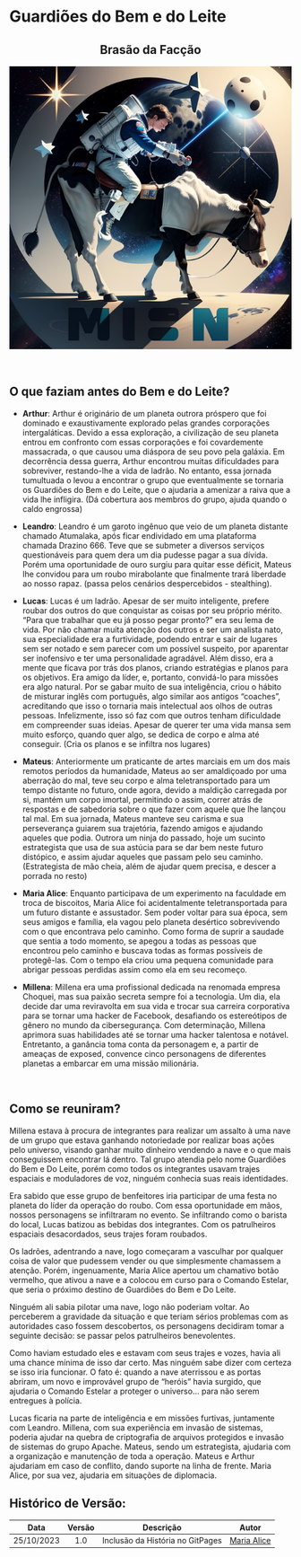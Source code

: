 # **Guardiões do Bem e do Leite**

<center>

## Brasão da Facção
![Brasão do Bem e do Leite](assets/brasao.png)
</center>

<br>

## O que faziam antes do **Bem e do Leite**?

- **Arthur**: Arthur é originário de um planeta outrora próspero que foi dominado e exaustivamente explorado pelas grandes corporações intergaláticas. Devido a essa exploração, a civilização de seu planeta entrou em confronto com essas corporações e foi covardemente massacrada, o que causou uma diáspora de seu povo pela galáxia. Em decorrência dessa guerra, Arthur encontrou muitas dificuldades para sobreviver, restando-lhe a vida de ladrão. No entanto, essa jornada tumultuada o levou a encontrar o grupo que eventualmente se tornaria os Guardiões do Bem e do Leite,  que o ajudaria a amenizar a raiva que a vida lhe infligira. (Dá cobertura aos membros do grupo, ajuda quando o caldo engrossa)

- **Leandro**: Leandro é um garoto ingênuo que veio de um planeta distante chamado Atumalaka, após ficar endividado em uma plataforma chamada Drazino 666. Teve que se submeter a diversos serviços questionáveis para quem dera um dia pudesse pagar a sua dívida. Porém uma oportunidade de ouro surgiu para quitar esse déficit, Mateus lhe convidou para um roubo mirabolante que finalmente trará liberdade ao nosso rapaz. (passa pelos cenários despercebidos - stealthing).

- **Lucas**: Lucas é um ladrão. Apesar de ser muito inteligente, prefere roubar dos outros do que conquistar as coisas por seu próprio mérito. “Para que trabalhar que eu já posso pegar pronto?” era seu lema de vida. Por não chamar muita atenção dos outros e ser um analista nato, sua especialidade era a furtividade, podendo entrar e sair de lugares sem ser notado e sem parecer com um possível suspeito, por aparentar ser inofensivo e ter uma personalidade agradável. Além disso, era a mente que ficava por trás dos planos, criando estratégias e planos para os objetivos. Era amigo da líder, e, portanto, convidá-lo para missões era algo natural. Por se gabar muito de sua inteligência, criou o hábito de misturar inglês com português, algo similar aos antigos “coaches”, acreditando que isso o tornaria mais intelectual aos olhos de outras pessoas. Infelizmente, isso só faz com que outros tenham dificuldade em compreender suas ideias. Apesar de querer ter uma vida mansa sem muito esforço, quando quer algo, se dedica de corpo e alma até conseguir. (Cria os planos e se infiltra nos lugares)

- **Mateus**: Anteriormente um praticante de artes marciais em um dos mais remotos períodos da humanidade, Mateus ao ser amaldiçoado por uma aberração do mal, teve seu corpo e alma teletransportado para um tempo distante no futuro, onde agora, devido a maldição carregada por si, mantém um corpo imortal, permitindo o assim, correr atrás de respostas e de sabedoria sobre o que fazer com aquele que lhe lançou tal mal. Em  sua jornada, Mateus manteve seu carisma e sua perseverança guiarem sua trajetória, fazendo amigos e ajudando aqueles que podia. Outrora um ninja do passado, hoje um sucinto estrategista que usa de sua astúcia para se dar bem neste futuro distópico, e assim ajudar aqueles que passam pelo seu caminho. (Estrategista de mão cheia, além de ajudar quem precisa, e descer a porrada no resto)

- **Maria Alice**: Enquanto participava de um experimento na faculdade em troca de biscoitos, Maria Alice foi acidentalmente teletransportada para um futuro distante e assustador. Sem poder voltar para sua época, sem seus amigos e família, ela vagou pelo planeta desértico sobrevivendo com o que encontrava pelo caminho. Como forma de suprir a saudade que sentia a todo momento, se apegou a todas as pessoas que encontrou pelo caminho e buscava todas as formas possíveis de protegê-las. Com o tempo ela criou uma pequena comunidade para abrigar pessoas perdidas assim como ela em seu recomeço.

- **Millena**: Millena era uma profissional dedicada na renomada empresa Choquei, mas sua paixão secreta sempre foi a tecnologia. Um dia, ela decide dar uma reviravolta em sua vida e trocar sua carreira corporativa para se tornar uma hacker de Facebook, desafiando os estereótipos de gênero no mundo da cibersegurança. Com determinação, Millena aprimora suas habilidades até se tornar uma hacker talentosa e notável. Entretanto, a ganância toma conta da personagem e, a partir de ameaças de exposed, convence cinco personagens de diferentes planetas a embarcar em uma missão milionária.

<br>


## Como se reuniram?

Millena estava à procura de integrantes para realizar um assalto à uma nave de um grupo que estava ganhando notoriedade por realizar boas ações pelo universo, visando ganhar muito dinheiro vendendo a nave e o que mais conseguissem encontrar lá dentro. Tal grupo atendia pelo nome Guardiões do Bem e Do Leite, porém como todos os integrantes usavam trajes espaciais e moduladores de voz, ninguém conhecia suas reais identidades.

Era sabido que esse grupo de benfeitores iria participar de uma festa no planeta do líder da operação do roubo. Com essa oportunidade em mãos, nossos personagens se infiltraram no evento. Se infiltrando como o barista do local, Lucas batizou as bebidas dos integrantes. Com os patrulheiros espaciais desacordados, seus trajes foram roubados.

Os ladrões, adentrando a nave, logo começaram a vasculhar por qualquer coisa de valor que pudessem vender ou que simplesmente chamassem a atenção. Porém, ingenuamente, Maria Alice apertou um chamativo botão vermelho, que ativou a nave e a colocou em curso para o Comando Estelar, que seria o próximo destino de Guardiões do Bem e Do Leite.

Ninguém ali sabia pilotar uma nave, logo não poderiam voltar. Ao perceberem a gravidade da situação e que teriam sérios problemas com as autoridades caso fossem descobertos, os personagens decidiram tomar a seguinte decisão: se passar pelos patrulheiros benevolentes.

Como haviam estudado eles e estavam com seus trajes e vozes, havia ali uma chance mínima de isso dar certo. Mas ninguém sabe dizer com certeza se isso iria funcionar.
O fato é: quando a nave aterrissou e as portas abriram, um novo e improvável grupo de “heróis” havia surgido, que ajudaria o Comando Estelar a proteger o universo… para não serem entregues à polícia.

Lucas ficaria na parte de inteligência e em missões furtivas, juntamente com Leandro. Millena, com sua experiência em invasão de sistemas, poderia ajudar na quebra de criptografia de arquivos protegidos e invasão de sistemas do grupo Apache. Mateus, sendo um estrategista, ajudaria com a organização e manutenção de toda a operação. Mateus e Arthur ajudariam em caso de conflito, dando suporte na linha de frente. Maria Alice, por sua vez, ajudaria em situações de diplomacia.

##  Histórico de Versão:

| **Data** | **Versão** | **Descrição** | **Autor** |
| :--------: | :--------: | :--------:  | :--------: | 
| 25/10/2023 | 1.0 | Inclusão da História no GitPages  | [Maria Alice](https://github.com/Maliz30)  |
